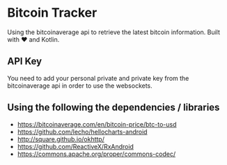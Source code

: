 # Bitcoin Tracker 

Using the bitcoinaverage api to retrieve the latest bitcoin information. Built with :heart: and Kotlin.

## API Key
You need to add your personal private and private key from the bitcoinaverage api in order to use the websockets. 

## Using the following the dependencies / libraries
* https://bitcoinaverage.com/en/bitcoin-price/btc-to-usd
* https://github.com/lecho/hellocharts-android
* http://square.github.io/okhttp/
* https://github.com/ReactiveX/RxAndroid
* https://commons.apache.org/proper/commons-codec/
